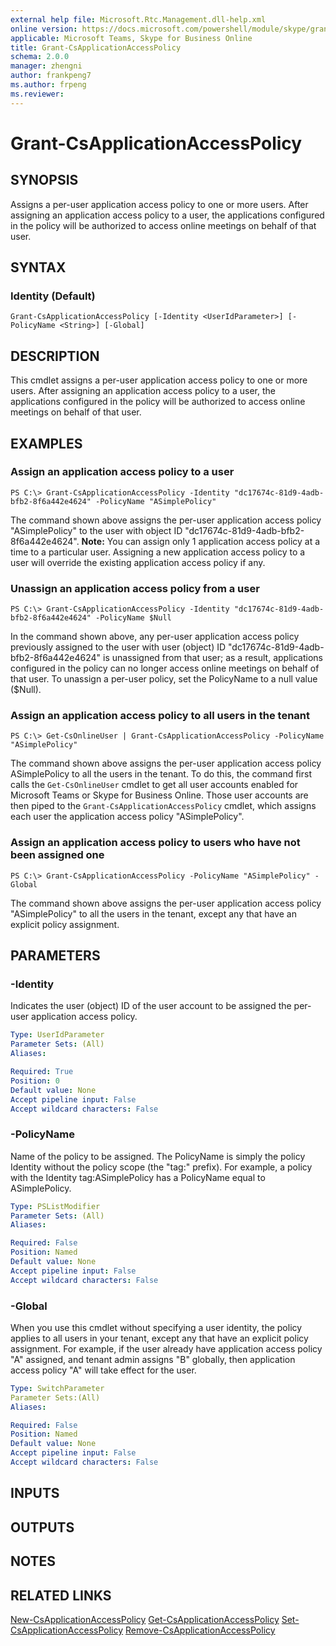 ```yaml
---
external help file: Microsoft.Rtc.Management.dll-help.xml
online version: https://docs.microsoft.com/powershell/module/skype/grant-csapplicationaccesspolicy
applicable: Microsoft Teams, Skype for Business Online
title: Grant-CsApplicationAccessPolicy
schema: 2.0.0
manager: zhengni
author: frankpeng7
ms.author: frpeng
ms.reviewer:
---
```


# Grant-CsApplicationAccessPolicy

## SYNOPSIS

Assigns a per-user application access policy to one or more users. After assigning an application access policy to a user, the applications configured in the policy will be authorized to access online meetings on behalf of that user.

## SYNTAX

### Identity (Default)

```
Grant-CsApplicationAccessPolicy [-Identity <UserIdParameter>] [-PolicyName <String>] [-Global]
```

## DESCRIPTION

This cmdlet assigns a per-user application access policy to one or more users. After assigning an application access policy to a user, the applications configured in the policy will be authorized to access online meetings on behalf of that user.

## EXAMPLES

### Assign an application access policy to a user

```
PS C:\> Grant-CsApplicationAccessPolicy -Identity "dc17674c-81d9-4adb-bfb2-8f6a442e4624" -PolicyName "ASimplePolicy"
```

The command shown above assigns the per-user application access policy "ASimplePolicy" to the user with object ID "dc17674c-81d9-4adb-bfb2-8f6a442e4624".
**Note:** You can assign only 1 application access policy at a time to a particular user. Assigning a new application access policy to a user will override the existing application access policy if any. 

### Unassign an application access policy from a user

```
PS C:\> Grant-CsApplicationAccessPolicy -Identity "dc17674c-81d9-4adb-bfb2-8f6a442e4624" -PolicyName $Null
```

In the command shown above, any per-user application access policy previously assigned to the user with user (object) ID "dc17674c-81d9-4adb-bfb2-8f6a442e4624" is unassigned from that user; as a result, applications configured in the policy can no longer access online meetings on behalf of that user. To unassign a per-user policy, set the PolicyName to a null value ($Null).

### Assign an application access policy to all users in the tenant

```
PS C:\> Get-CsOnlineUser | Grant-CsApplicationAccessPolicy -PolicyName "ASimplePolicy"
```

The command shown above assigns the per-user application access policy ASimplePolicy to all the users in the tenant. To do this, the command first calls the `Get-CsOnlineUser` cmdlet to get all user accounts enabled for Microsoft Teams or Skype for Business Online. Those user accounts are then piped to the `Grant-CsApplicationAccessPolicy` cmdlet, which assigns each user the application access policy "ASimplePolicy".

### Assign an application access policy to users who have not been assigned one

```
PS C:\> Grant-CsApplicationAccessPolicy -PolicyName "ASimplePolicy" -Global
```

The command shown above assigns the per-user application access policy "ASimplePolicy" to all the users in the tenant, except any that have an explicit policy assignment.

## PARAMETERS

### -Identity

Indicates the user (object) ID of the user account to be assigned the per-user application access policy.

```yaml
Type: UserIdParameter
Parameter Sets: (All)
Aliases: 

Required: True
Position: 0
Default value: None
Accept pipeline input: False
Accept wildcard characters: False
```

### -PolicyName

Name of the policy to be assigned. The PolicyName is simply the policy Identity without the policy scope (the "tag:" prefix). For example, a policy with the Identity tag:ASimplePolicy has a PolicyName equal to ASimplePolicy.

```yaml
Type: PSListModifier
Parameter Sets: (All)
Aliases:

Required: False
Position: Named
Default value: None
Accept pipeline input: False
Accept wildcard characters: False
```

### -Global

When you use this cmdlet without specifying a user identity, the policy applies to all users in your tenant, except any that have an explicit policy assignment. For example, if the user already have application access policy "A" assigned, and tenant admin assigns "B" globally, then application access policy "A" will take effect for the user.

```yaml
Type: SwitchParameter
Parameter Sets:(All)
Aliases:

Required: False
Position: Named
Default value: None
Accept pipeline input: False
Accept wildcard characters: False
```

## INPUTS

## OUTPUTS

## NOTES

## RELATED LINKS

[New-CsApplicationAccessPolicy](New-CsApplicationAccessPolicy.md)
[Get-CsApplicationAccessPolicy](Get-CsApplicationAccessPolicy.md)
[Set-CsApplicationAccessPolicy](Set-CsApplicationAccessPolicy.md)
[Remove-CsApplicationAccessPolicy](Remove-CsApplicationAccessPolicy.md)
